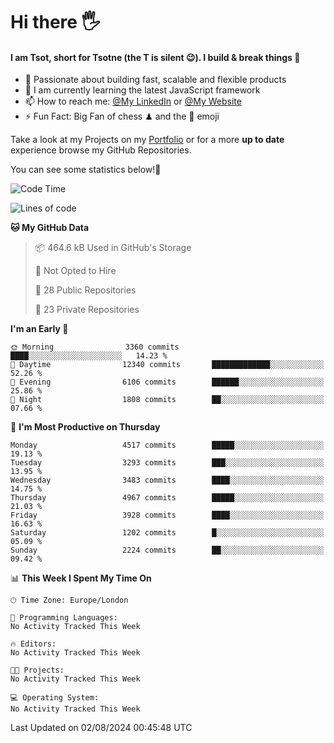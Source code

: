# Hi there :raised_hand_with_fingers_splayed:
#### I am Tsot, short for Tsotne (the T is silent :wink:). I build & break things :space_invader:
- :telescope: Passionate about building fast, scalable and flexible products
- :seedling: I am currently learning the latest JavaScript framework 
- :mailbox: How to reach me: [@My LinkedIn](https://www.linkedin.com/in/tsotne-gvadzabia/) or [@My Website](https://tsotne.co.uk/contact)
- :zap: Fun Fact: Big Fan of chess ♟ and the 👾 emoji

Take a look at my Projects on my [Portfolio](https://tsotne.co.uk/) or for a more **up to date** experience browse my GitHub Repositories.

You can see some statistics below!:space_invader:
<!--START_SECTION:waka-->
![Code Time](http://img.shields.io/badge/Code%20Time-761%20hrs%202%20mins-blue)

![Lines of code](https://img.shields.io/badge/From%20Hello%20World%20I%27ve%20Written-9.3%20million%20lines%20of%20code-blue)

**🐱 My GitHub Data** 

> 📦 464.6 kB Used in GitHub's Storage 
 > 
> 🚫 Not Opted to Hire
 > 
> 📜 28 Public Repositories 
 > 
> 🔑 23 Private Repositories 
 > 
**I'm an Early 🐤** 

```text
🌞 Morning                3360 commits        ████░░░░░░░░░░░░░░░░░░░░░   14.23 % 
🌆 Daytime                12340 commits       █████████████░░░░░░░░░░░░   52.26 % 
🌃 Evening                6106 commits        ██████░░░░░░░░░░░░░░░░░░░   25.86 % 
🌙 Night                  1808 commits        ██░░░░░░░░░░░░░░░░░░░░░░░   07.66 % 
```
📅 **I'm Most Productive on Thursday** 

```text
Monday                   4517 commits        █████░░░░░░░░░░░░░░░░░░░░   19.13 % 
Tuesday                  3293 commits        ███░░░░░░░░░░░░░░░░░░░░░░   13.95 % 
Wednesday                3483 commits        ████░░░░░░░░░░░░░░░░░░░░░   14.75 % 
Thursday                 4967 commits        █████░░░░░░░░░░░░░░░░░░░░   21.03 % 
Friday                   3928 commits        ████░░░░░░░░░░░░░░░░░░░░░   16.63 % 
Saturday                 1202 commits        █░░░░░░░░░░░░░░░░░░░░░░░░   05.09 % 
Sunday                   2224 commits        ██░░░░░░░░░░░░░░░░░░░░░░░   09.42 % 
```


📊 **This Week I Spent My Time On** 

```text
🕑︎ Time Zone: Europe/London

💬 Programming Languages: 
No Activity Tracked This Week

🔥 Editors: 
No Activity Tracked This Week

🐱‍💻 Projects: 
No Activity Tracked This Week

💻 Operating System: 
No Activity Tracked This Week
```


 Last Updated on 02/08/2024 00:45:48 UTC
<!--END_SECTION:waka-->
